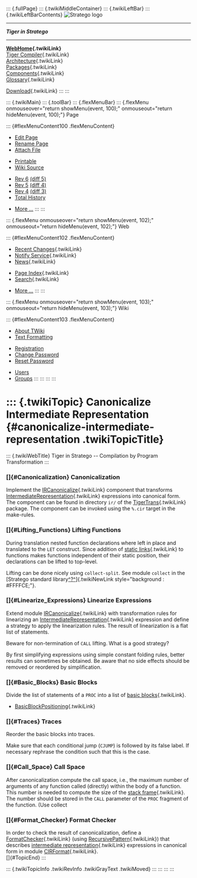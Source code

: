 ::: {.fullPage}
::: {.twikiMiddleContainer}
::: {.twikiLeftBar}
::: {.twikiLeftBarContents}
![Stratego
logo](../pub/Stratego/StrategoLogo/StrategoLogoTextlessWhite-100px.png)

------------------------------------------------------------------------

***Tiger in Stratego***

------------------------------------------------------------------------

**[WebHome](WebHome){.twikiLink}**\
[Tiger Compiler](TigerCompiler){.twikiLink}\
[Architecture](CompilerArchitecture){.twikiLink}\
[Packages](CompilerPackages){.twikiLink}\
[Components](CompilerComponent){.twikiLink}\
[Glossary](WebGlossary){.twikiLink}

[Download](DownloadAndInstallation){.twikiLink}
:::
:::

::: {.twikiMain}
::: {.toolBar}
::: {.flexMenuBar}
::: {.flexMenu onmouseover="return showMenu(event, 100);" onmouseout="return hideMenu(event, 100);"}
Page

::: {#flexMenuContent100 .flexMenuContent}
-   [Edit
    Page](http://www.program-transformation.org/edit/Tiger/CanonicalizeIntermediateRepresentation?t=1536826660)
-   [Rename
    Page](http://www.program-transformation.org/rename/Tiger/CanonicalizeIntermediateRepresentation)
-   [Attach
    File](http://www.program-transformation.org/attach/Tiger/CanonicalizeIntermediateRepresentation)

<!-- -->

-   [Printable](http://www.program-transformation.org/view/Tiger/CanonicalizeIntermediateRepresentation?skin=print.pattern)
-   [Wiki
    Source](http://www.program-transformation.org/view/Tiger/CanonicalizeIntermediateRepresentation?skin=text&raw=on&contenttype=text/plain)

<!-- -->

-   [Rev
    6](http://www.program-transformation.org/view/Tiger/CanonicalizeIntermediateRepresentation?rev=1.6)
    [(diff 5)](http://www.program-transformation.org/rdiff/Tiger/CanonicalizeIntermediateRepresentation?rev1=1.6&rev2=1.5)
-   [Rev
    5](http://www.program-transformation.org/view/Tiger/CanonicalizeIntermediateRepresentation?rev=1.5)
    [(diff 4)](http://www.program-transformation.org/rdiff/Tiger/CanonicalizeIntermediateRepresentation?rev1=1.5&rev2=1.4)
-   [Rev
    4](http://www.program-transformation.org/view/Tiger/CanonicalizeIntermediateRepresentation?rev=1.4)
    [(diff 3)](http://www.program-transformation.org/rdiff/Tiger/CanonicalizeIntermediateRepresentation?rev1=1.4&rev2=1.3)
-   [Total
    History](http://www.program-transformation.org/rdiff/Tiger/CanonicalizeIntermediateRepresentation)

<!-- -->

-   [More
    \...](http://www.program-transformation.org/oops/Tiger/CanonicalizeIntermediateRepresentation?template=oopsmore&param1=1.6&param2=1.6)
:::
:::

::: {.flexMenu onmouseover="return showMenu(event, 102);" onmouseout="return hideMenu(event, 102);"}
Web

::: {#flexMenuContent102 .flexMenuContent}
-   [Recent Changes](WebChanges){.twikiLink}
-   [Notify Service](WebNotify){.twikiLink}
-   [News](WebNews){.twikiLink}

<!-- -->

-   [Page Index](WebIndex){.twikiLink}
-   [Search](WebSearch){.twikiLink}

<!-- -->

-   [More
    \...](http://www.program-transformation.org/oops/Tiger/CanonicalizeIntermediateRepresentation?template=oopsmore&param1=1.6&param2=1.6)
:::
:::

::: {.flexMenu onmouseover="return showMenu(event, 103);" onmouseout="return hideMenu(event, 103);"}
Wiki

::: {#flexMenuContent103 .flexMenuContent}
-   [About
    TWiki](http://www.program-transformation.org/view/TWiki/WebHome)
-   [Text
    Formatting](http://www.program-transformation.org/view/TWiki/TextFormattingRules)

<!-- -->

-   [Registration](http://www.program-transformation.org/view/TWiki/TWikiRegistration)
-   [Change
    Password](http://www.program-transformation.org/view/TWiki/ChangePassword)
-   [Reset
    Password](http://www.program-transformation.org/view/TWiki/ResetPassword)

<!-- -->

-   [Users](http://www.program-transformation.org/view/Main/TWikiUsers)
-   [Groups](http://www.program-transformation.org/view/Main/TWikiGroups)
:::
:::
:::
:::

::: {.twikiTopic}
Canonicalize Intermediate Representation {#canonicalize-intermediate-representation .twikiTopicTitle}
========================================

::: {.twikiWebTitle}
Tiger in Stratego \-- Compilation by Program Transformation
:::

### []{#Canonicalization} Canonicalization

Implement the
[IRCanonicalize](http://www.program-transformation.org/Tiger/IRCanonicalize){.twikiLink}
component that transforms
[IntermediateRepresentation](http://www.program-transformation.org/Tiger/IntermediateRepresentation){.twikiLink}
expressions into canonical form. The component can be found in directory
`ir/` of the [TigerTrans](TigerTrans){.twikiLink} package. The component
can be invoked using the `%.cir` target in the make-rules.

### []{#Lifting_Functions} Lifting Functions

During translation nested function declarations where left in place and
translated to the `LET` construct. Since addition of [static
links](StaticLink){.twikiLink} to functions makes functions independent
of their static position, their declarations can be lifted to top-level.

Lifting can be done nicely using `collect-split`. See module `collect`
in the [Stratego standard
library[^?^](http://www.program-transformation.org/edit/Stratego/StrategoStandardLibrary?topicparent=Tiger.CanonicalizeIntermediateRepresentation)]{.twikiNewLink
style="background : #FFFFCE;"}.

### []{#Linearize_Expressions} Linearize Expressions

Extend module
[IRCanonicalize](http://www.program-transformation.org/Tiger/IRCanonicalize){.twikiLink}
with transformation rules for linearizing an
[IntermediateRepresentation](http://www.program-transformation.org/Tiger/IntermediateRepresentation){.twikiLink}
expression and define a strategy to apply the linearization rules. The
result of linearization is a flat list of statements.

Beware for non-termination of `CALL` lifting. What is a good strategy?

By first simplifying expressions using simple constant folding rules,
better results can sometimes be obtained. Be aware that no side effects
should be removed or reordered by simplification.

### []{#Basic_Blocks} Basic Blocks

Divide the list of statements of a `PROC` into a list of [basic
blocks](BasicBlock){.twikiLink}.

-   [BasicBlockPositioning](../Transform/BasicBlockPositioning){.twikiLink}

### []{#Traces} Traces

Reorder the basic blocks into traces.

Make sure that each conditional jump (`CJUMP`) is followed by its false
label. If necessary rephrase the condition such that this is the case.

### []{#Call_Space} Call Space

After canonicalization compute the call space, i.e., the maximum number
of arguments of any function called (directly) within the body of a
function. This number is needed to compute the size of the [stack
frame](StackFrame){.twikiLink}. The number should be stored in the
`CALL` parameter of the `PROC` fragment of the function. (Use collect

### []{#Format_Checker} Format Checker

In order to check the result of canonicalization, define a
[FormatChecker](../Stratego/FormatChecker){.twikiLink} (using
[RecursivePattern](../Stratego/RecursivePattern){.twikiLink}) that
describes [intermediate
representation](http://www.program-transformation.org/Tiger/IntermediateRepresentation){.twikiLink}
expressions in canonical form in module
[CIRFormat](http://www.program-transformation.org/Tiger/CIRFormat){.twikiLink}.\
[]{#TopicEnd}
:::

::: {.twikiTopicInfo .twikiRevInfo .twikiGrayText .twikiMoved}
:::
:::
:::
:::
